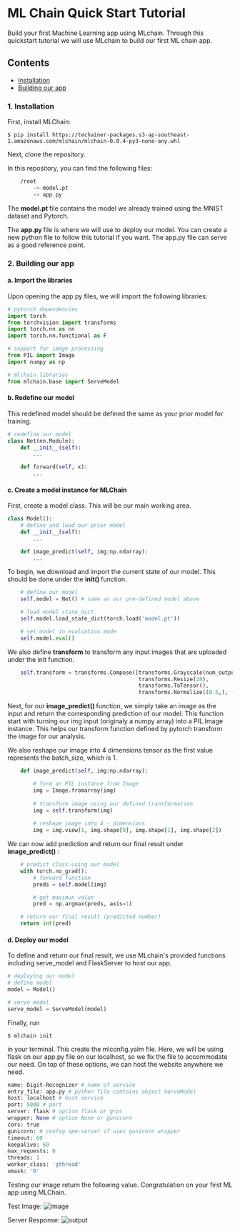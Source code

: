 # ML Chain Quick Start Tutorial

Build your first Machine Learning app using MLchain. Through this quickstart tutorial we will
use MLchain to build our first ML chain app. 

## Contents

- [Installation]()
- [Building our app]()

### 1. Installation

First, install MLChain:

    $ pip install https://techainer-packages.s3-ap-southeast-1.amazonaws.com/mlchain/mlchain-0.0.4-py3-none-any.whl

Next, clone the repository.

In this repository, you can find the following files:

```bash    
    /root
        -> model.pt
        -> app.py    
```

The <b> model.pt </b> file contains the model we already trained using the MNIST dataset and Pytorch.
 
The <b> app.py </b> file is where we will use to deploy our model. You can create a new python file to follow this tutorial if you want. The app.py file can serve as a good reference point.

### 2. Building our app

#### a. Import the libraries
Upon opening the app.py files, we will import the following libraries:

```python
# pytorch dependencies
import torch
from torchvision import transforms
import torch.nn as nn
import torch.nn.functional as F

# support for image processing
from PIL import Image
import numpy as np

# mlchain libraries
from mlchain.base import ServeModel
```

#### b. Redefine our model
This redefined model should be defined the same as your prior model for training.

```python
# redefine our model
class Net(nn.Module):
    def __init__(self):
        ...

    def forward(self, x):
        ...
```

#### c. Create a model instance for MLChain

First, create a model class. This will be our main working area. 

```python
class Model():
    # define and load our prior model
    def __init__(self):
        ...

    def image_predict(self, img:np.ndarray):
        ...
```

To begin, we download and import the current state of our model. This should be done under the <b> init() </b> function.

```python
    # define our model
    self.model = Net() # same as our pre-defined model above

    # load model state_dict
    self.model.load_state_dict(torch.load('model.pt'))

    # set model in evaluation mode
    self.model.eval()
```

We also define <b> transform </b> to transform any input images that are uploaded under the init function.

```python
    self.transform = transforms.Compose([transforms.Grayscale(num_output_channels=1),
                                         transforms.Resize(28),
                                         transforms.ToTensor(),
                                         transforms.Normalize((0.5,), (0.5,))])
```

Next, for our <b> image_predict() </b> function, we simply take an image as the input and return the corresponding
prediction of our model. This function start with turning our img input (originaly a numpy array) into 
a PIL.Image instance. This helps our transform function defined by pytorch transform the image for our analysis.

We also reshape our image into 4 dimensions tensor as the first value represents the batch_size, which is 1.

```python
    def image_predict(self, img:np.ndarray):

        # form an PIL instance from Image
        img = Image.fromarray(img)
    
        # transform image using our defined transformation
        img = self.transform(img)
    
        # reshape image into 4 - dimensions
        img = img.view(1, img.shape[0], img.shape[1], img.shape[2])
```

We can now add prediction and return our final result under <b> image_predict() </b>:
```python
    # predict class using our model
    with torch.no_grad():
        # forward function
        preds = self.model(img)

        # get maximun value
        pred = np.argmax(preds, axis=1)

    # return our final result (predicted number)
    return int(pred)
```

#### d. Deploy our model
To define and return our final result, we use MLchain's provided functions 
including serve_model and FlaskServer to host our app.

```python
# deploying our model
# define model
model = Model()

# serve model
serve_model = ServeModel(model)

```

Finally, run 

    $ mlchain init 

in your terminal. This create the mlconfig.yalm file. 
Here, we will be using flask on our app.py file on our localhost, so we fix the file to accommodate our need.
On top of these options, we can host the website anywhere we need.

```python
name: Digit-Recognizer # name of service
entry_file: app.py # python file contains object ServeModel
host: localhost # host service
port: 5000 # port
server: flask # option flask or grpc
wrapper: None # option None or gunicorn
cors: true
gunicorn: # config apm-server if uses gunicorn wrapper
timeout: 60
keepalive: 60
max_requests: 0
threads: 1
worker_class: 'gthread'
umask: '0'
```

Testing our image return the following value. Congratulation on your first ML app using MLChain.

Test Image:
![image](http://i.imgur.com/aNIFpdQ.png)

Server Response:
![output](http://i.imgur.com/LN0xIUK.jpg)
